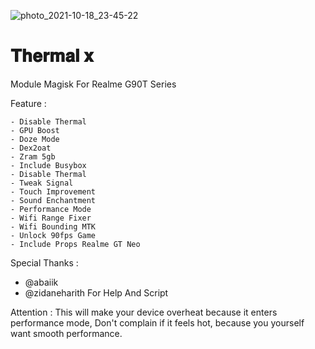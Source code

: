 ![photo_2021-10-18_23-45-22](https://user-images.githubusercontent.com/27819385/137773749-596228c6-7116-4035-b18b-18f937daa715.jpg)


# 𝐓𝐡𝐞𝐫𝐦𝐚𝐥 𝐱
Module Magisk For Realme G90T Series


Feature :


    - Disable Thermal
    - GPU Boost
    - Doze Mode
    - Dex2oat
    - Zram 5gb
    - Include Busybox
    - Disable Thermal
    - Tweak Signal
    - Touch Improvement
    - Sound Enchantment
    - Performance Mode
    - Wifi Range Fixer
    - Wifi Bounding MTK
    - Unlock 90fps Game
    - Include Props Realme GT Neo

Special Thanks :
- @abaiik
- @zidaneharith For Help And Script


Attention :
This will make your device overheat because it enters performance mode, Don't complain if it feels hot, because you yourself want smooth performance.
